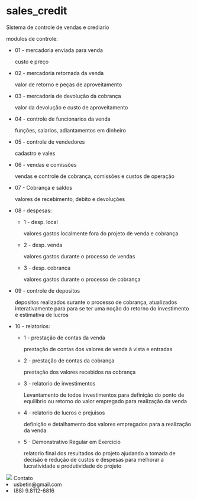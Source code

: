 # sales_credit
<p>Sistema de controle de vendas e crediario </p>
<p>modulos de controle:</p>
<ul>
  <li>01 - mercadoria enviada para venda </li>
   <p>  custo e preço </p>
  <li>02 - mercadoria retornada da venda </li>
    <p> valor de retorno e peças de aproveitamento</p>
 <li> 03 - mercadoria de devolução da cobrança</li>
   <p>  valor da devolução e custo de aproveitamento</p>
  <li>04 - controle de funcionarios da venda </li>
   <p>  funções, salarios, adiantamentos em dinheiro </p>
 <li> 05 - controle de vendedores</li>
   <p>  cadastro e vales </p>
  <li>06 - vendas e comissões</li>
    <p> vendas e controle de cobrança, comissões e custos de operação</p>
 <li> 07 - Cobrança e saldos </li>
    <p> valores de recebimento, debito e devoluções</p>
  <li>08 - despesas:</li><ul>
    <li>1 - desp. local</li>
     <p>  valores gastos localmente fora do projeto de venda e cobrança</p>
   <li> 2 - desp. venda</li>
     <p>  valores gastos durante o processo de vendas</p>
   <li>3 - desp. cobranca</li>
      <p> valores gastos durante o processo de cobrança</p></ul>
  <li>09 - controle de depositos</li>
    <p> depositos realizados surante o processo de cobrança, atualizados interativamente para 
    para se ter uma noção do retorno do investimento e estimativa de lucros</p>
 <li> 10 - relatorios:</li>
  <ul>
    <li>1 - prestação de contas da venda</li>
     <p>  prestação de contas dos valores de venda à vista e entradas </p>
    <li>2 - prestação de contas da cobrança</li>
      <p> prestação dos valores recebidos na cobrança</p>
   <li> 3 - relatorio de investimentos </li>
     <p>  Levantamento de todos investimentos para definição do ponto de equilibrio ou retorno 
      do valor empregado para realização da venda </p>
   <li> 4 - relatorio de lucros e prejuisos </li>
     <p>  definição e detalhamento dos valores empregados para a realização da venda </p>
   <li> 5 - Demonstrativo Regular em Exercicio</li>
     <p> relatorio final dos resultados do projeto ajudando a tomada de decisão e redução
      de custos e despesas para melhorar a lucratividade e produtividade do projeto </p></ul>
      </ul>
      <img src="https://ap.imagensbrasil.org/images/2019/11/03/r.jpg" class="img-responsive">
Contato <li>usbetin@gmail.com</li>
       <li> (88) 9.8112-6816</li>
